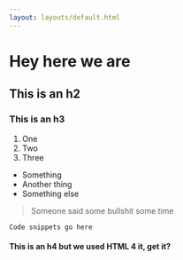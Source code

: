 ```yaml
---
layout: layouts/default.html
---
```


# Hey here we are

## This is an h2

### This is an h3 

1. One
2. Two
3. Three

* Something
* Another thing
* Something else 

> Someone said some bullshit some time 

```
Code snippets go here
```

<h4>This is an h4 but we used HTML 4 it, get it?</h4>